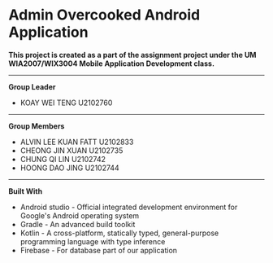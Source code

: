 # Admin Overcooked Android Application

**This project is created as a part of the assignment project under
the UM WIA2007/WIX3004 Mobile Application Development class.**

---

**Group Leader**
- KOAY WEI TENG U2102760

---

**Group Members**
- ALVIN LEE KUAN FATT U2102833
- CHEONG JIN XUAN U2102735
- CHUNG QI LIN U2102742
- HOONG DAO JING U2102744

---

**Built With**
- Android studio - Official integrated development environment for Google's Android operating system
- Gradle - An advanced build toolkit
- Kotlin - A cross-platform, statically typed, general-purpose programming language with type inference
- Firebase - For database part of our application